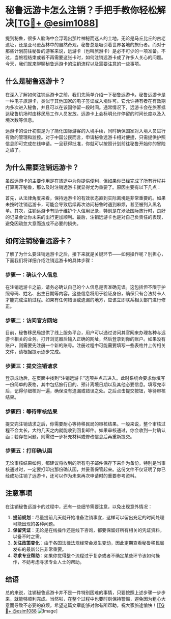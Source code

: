 # 秘鲁远游卡怎么注销？手把手教你轻松解决[[TG💪+ @esim1088](https://t.me/s/esim1088)]

提到秘鲁，很多人脑海中会浮现出那片神秘而迷人的土地。无论是马丘比丘的古老遗址，还是亚马逊丛林中的自然奇观，秘鲁总是吸引着世界各地的旅行者。而对于那些计划前往秘鲁的游客来说，远游卡（也叫旅游卡）是必不可少的一项准备。不过，当旅程结束或者不再需要这张卡时，如何注销远游卡成了许多人关心的问题。今天，我们就来聊聊秘鲁远游卡的注销流程以及需要注意的一些事项。

## 什么是秘鲁远游卡？

在深入了解如何注销远游卡之前，我们先简单介绍一下秘鲁远游卡。秘鲁远游卡是一种电子旅游卡，类似于其他国家的电子签证或入境许可。它允许持有者在有效期内多次进入秘鲁，并且可以在该国停留一段时间。通常情况下，远游卡会在旅客抵达秘鲁机场时由移民局工作人员发放。远游卡上会标明允许停留的时间长度以及入境次数等信息。

远游卡的设计初衷是为了简化国际游客的入境手续，同时确保国家对入境人员进行有效的管理和监控。对于中国公民而言，申请秘鲁远游卡相对便捷，只需提供护照信息即可完成在线申请。一旦获得批准，你就可以按照计划前往秘鲁开始你的冒险之旅了。

## 为什么需要注销远游卡？

虽然远游卡的主要作用是在旅途中为你提供便利，但如果你已经完成了所有行程并打算离开秘鲁，那么及时注销远游卡就显得尤为重要了。原因主要有以下几点：

首先，从法律角度来看，保持远游卡的有效状态直到实际离境是非常重要的。如果未按时注销远游卡，可能会导致后续再次访问秘鲁时遇到麻烦，甚至被列入黑名单。其次，注销远游卡有助于维护个人信用记录，特别是在涉及国际旅行时，良好的记录会让你未来的出行更加顺利。最后，注销远游卡也是对自己负责任的表现，避免因疏忽大意而造成不必要的损失。

## 如何注销秘鲁远游卡？

了解了为什么要注销远游卡之后，接下来就是关键环节——如何操作呢？别担心，下面我们将详细介绍注销远游卡的具体步骤：

### 步骤一：确认个人信息

在注销远游卡之前，请务必确认自己的个人信息是否准确无误。这包括但不限于护照号码、姓名、出生日期等内容。这些信息将用于验证身份，确保只有合法持卡人才能完成注销过程。如果有任何错误或遗漏的地方，应该立即联系相关部门进行修正。

### 步骤二：访问官方网站

目前，秘鲁移民局提供了线上服务平台，用户可以通过访问其官网来办理各种与远游卡相关的业务。打开浏览器后输入正确的网址，然后登录到你的账户。如果没有账户，则需要先注册一个新的账号。注册过程中可能需要填写一些表格并上传相关文件，请根据提示逐步完成。

### 步骤三：提交注销请求

登录成功后，在页面中找到“注销远游卡”选项并点击进入。此时系统会要求你填写一份简单的表格，其中包括旅行目的、预计离境日期以及其他必要信息。填写完毕后，记得仔细核对一遍，确保没有遗漏或错误之处。之后点击提交按钮，等待审核结果。

### 步骤四：等待审核结果

提交完注销请求之后，你需要耐心等待移民局的审核结果。一般来说，整个审核过程不会太长，大约几天之内就能收到回复邮件。如果审核通过，你会收到一封确认函；若存在问题，则需进一步补充材料或修改信息后再重新提交。

### 步骤五：打印确认函

无论审核结果如何，都建议将收到的所有电子邮件保存下来作为备份。特别是当审核通过时，一定要打印出那份确认函，并妥善保管起来。这份文件不仅证明了你已经成功注销了远游卡，还可以作为未来再次申请时的重要参考资料。

## 注意事项

在注销秘鲁远游卡的过程中，还有一些细节需要注意，以免出现意外情况：

1. **提前规划**：尽量提前几天就开始准备注销事宜，这样可以留出充足的时间处理可能出现的各种问题。
2. **保留凭证**：无论是在线操作还是线下咨询，都要保留好所有相关的凭证资料，以备不时之需。
3. **关注政策变化**：由于各国法律法规经常会发生变动，因此定期查看秘鲁移民局发布的最新公告非常重要。
4. **寻求专业帮助**：如果你觉得整个流程过于复杂或者不确定某些环节该如何操作，不妨考虑寻求专业人士的帮助。

## 结语

总的来说，注销秘鲁远游卡并不是一件特别困难的事情，只要按照上述步骤一步步来，就能够顺利完成。当然啦，在整个过程中也要时刻保持警惕，避免因为粗心大意而导致不必要的麻烦。希望这篇文章能够对你有所帮助，祝大家旅途愉快！[[TG💪+ @esim1088](https://t.me/s/esim1088) ![Image](https://i.postimg.cc/4NQfJmqS/Snipaste-2025-05-13-00-14-12.png)]